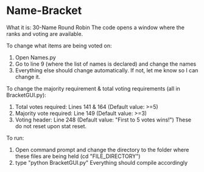 # Name-Bracket
What it is: 30-Name Round Robin
The code opens a window where the ranks and voting are available.

To change what items are being voted on:
1) Open Names.py
2) Go to line 9 (where the list of names is declared) and change the names
3) Everything else should change automatically. If not, let me know so I can change it.

To change the majority requirement & total voting requirements (all in BracketGUI.py):
1) Total votes required: Lines 141 & 164 (Default value: >=5)
2) Majority vote required: Line 149 (Default value: >=3)
3) Voting header: Line 248 (Default value: "First to 5 votes wins!")
These do not reset upon stat reset.

To run:
1) Open command prompt and change the directory to the folder where these files are being held (cd "FILE_DIRECTORY")
2) type "python BracketGUI.py"
Everything should compile accordingly
